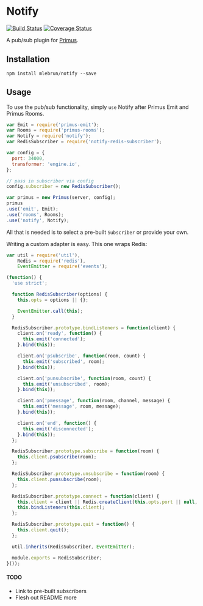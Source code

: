 Notify
======

[![Build Status](https://travis-ci.org/mlebrun/notify.svg?branch=master)](https://travis-ci.org/mlebrun/notify)
[![Coverage Status](https://coveralls.io/repos/mlebrun/notify/badge.svg?branch=master&service=github)](https://coveralls.io/github/mlebrun/notify?branch=master)

A pub/sub plugin for [Primus](https://github.com/primus/primus).

Installation
------------

```
npm install mlebrun/notify --save
```

Usage
-----

To use the pub/sub functionality, simply `use` Notify after Primus Emit and Primus Rooms.

```javascript
var Emit = require('primus-emit');
var Rooms = require('primus-rooms');
var Notify = require('notify');
var RedisSubscriber = require('notify-redis-subscriber');

var config = {
  port: 34000,
  transformer: 'engine.io',
};

// pass in subscriber via config
config.subscriber = new RedisSubscriber();

var primus = new Primus(server, config);
primus
.use('emit', Emit);
.use('rooms', Rooms);
.use('notify', Notify);
```

All that is needed is to select a pre-built `Subscriber` or provide your own.

Writing a custom adapter is easy. This one wraps Redis:

```javascript
var util = require('util'),
    Redis = require('redis'),
    EventEmitter = require('events');

(function() {
  'use strict';

  function RedisSubscriber(options) {
    this.opts = options || {};

    EventEmitter.call(this);
  }

  RedisSubscriber.prototype.bindListeners = function(client) {
    client.on('ready', function() {
      this.emit('connected');
    }.bind(this));

    client.on('psubscribe', function(room, count) {
      this.emit('subscribed', room);
    }.bind(this));

    client.on('punsubscribe', function(room, count) {
      this.emit('unsubscribed', room);
    }.bind(this));

    client.on('pmessage', function(room, channel, message) {
      this.emit('message', room, message);
    }.bind(this));

    client.on('end', function() {
      this.emit('disconnected');
    }.bind(this));
  };

  RedisSubscriber.prototype.subscribe = function(room) {
    this.client.psubscribe(room);
  };

  RedisSubscriber.prototype.unsubscribe = function(room) {
    this.client.punsubscribe(room);
  };

  RedisSubscriber.prototype.connect = function(client) {
    this.client = client || Redis.createClient(this.opts.port || null, this.opts.host || null);
    this.bindListeners(this.client);
  };

  RedisSubscriber.prototype.quit = function() {
    this.client.quit();
  };

  util.inherits(RedisSubscriber, EventEmitter);

  module.exports = RedisSubscriber;
}());


```

#### TODO

- Link to pre-built subscribers
- Flesh out README more
